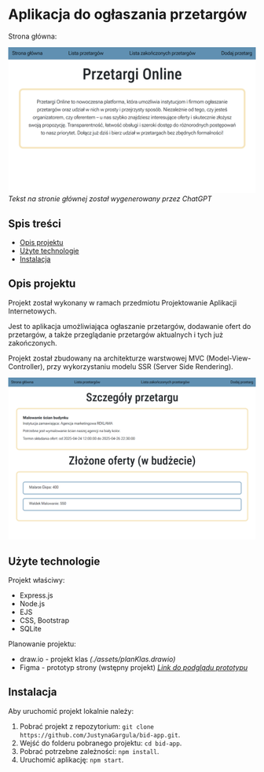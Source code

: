 # Aplikacja do ogłaszania przetargów

Strona główna:

![Strona główna - zrzut ekranu](./assets/HomePageScreenshot.png)
*Tekst na stronie głównej został wygenerowany przez ChatGPT*

## Spis treści
* [Opis projektu](#opis-projektu)
* [Użyte technologie](#użyte-technologie)
* [Instalacja](#instalacja)

## Opis projektu
Projekt został wykonany w ramach przedmiotu Projektowanie Aplikacji Internetowych. 

Jest to aplikacja umożliwiająca ogłaszanie przetargów, dodawanie ofert do przetargów, a także przeglądanie przetargów aktualnych i tych już zakończonych.

Projekt został zbudowany na architekturze warstwowej MVC (Model-View-Controller), przy wykorzystaniu modelu SSR (Server Side Rendering).

![Szczegóły przetargu - zrzut ekranu](./assets/TenderDetailsScreenshot.png)

## Użyte technologie
Projekt właściwy:
* Express.js
* Node.js
* EJS
* CSS, Bootstrap
* SQLite

Planowanie projektu:
* draw.io - projekt klas *(./assets/planKlas.drawio)*
* Figma - prototyp strony (wstępny projekt) *[Link do podglądu prototypu](https://www.figma.com/proto/kBPMLStwUBGy0y0AGaxXwc/Przetargi-Strona?page-id=0%3A1&node-id=1-2&p=f&viewport=-1164%2C272%2C0.4&t=1SOjlt2sJuV7bUCZ-1&scaling=min-zoom&content-scaling=fixed&starting-point-node-id=1%3A2)*

## Instalacja
Aby uruchomić projekt lokalnie należy:
1. Pobrać projekt z repozytorium: `git clone https://github.com/JustynaGargula/bid-app.git`.
2. Wejść do folderu pobranego projektu: `cd bid-app`.
3. Pobrać potrzebne zależności: `npm install`.
4. Uruchomić aplikację: `npm start`.
